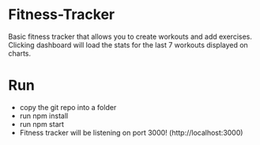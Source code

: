 # Fitness-Tracker

Basic fitness tracker that allows you to create workouts and add exercises. Clicking dashboard will load the stats for the last 7 workouts displayed on charts.

# Run
- copy the git repo into a folder 
- run npm install 
- run npm start 
- Fitness tracker will be listening on port 3000! (http://localhost:3000)
